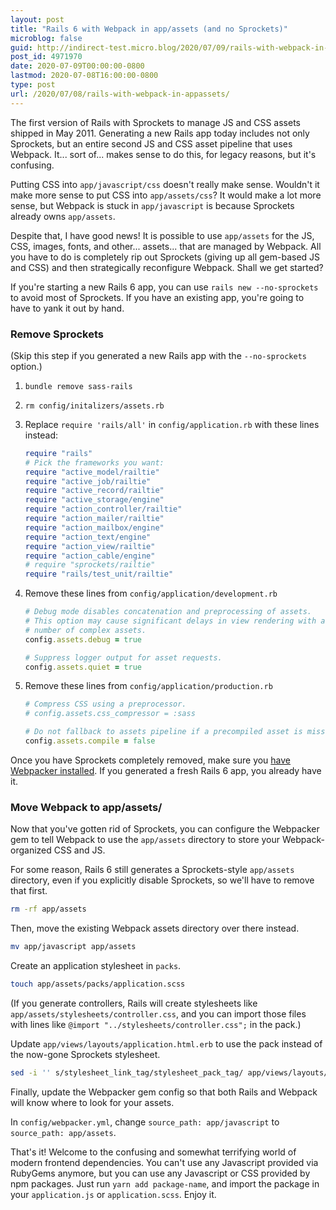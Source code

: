 ```yaml
---
layout: post
title: "Rails 6 with Webpack in app/assets (and no Sprockets)"
microblog: false
guid: http://indirect-test.micro.blog/2020/07/09/rails-with-webpack-in-appassets/
post_id: 4971970
date: 2020-07-09T00:00:00-0800
lastmod: 2020-07-08T16:00:00-0800
type: post
url: /2020/07/08/rails-with-webpack-in-appassets/
---
```

The first version of Rails with Sprockets to manage JS and CSS assets shipped in May 2011. Generating a new Rails app today includes not only Sprockets, but an entire second JS and CSS asset pipeline that uses Webpack. It... sort of... makes sense to do this, for legacy reasons, but it's confusing.

Putting CSS into `app/javascript/css` doesn't really make sense. Wouldn't it make more sense to put CSS into `app/assets/css`? It would make a lot more sense, but Webpack is stuck in `app/javascript` is because Sprockets already owns `app/assets`.

Despite that, I have good news! It is possible to use `app/assets` for the JS, CSS, images, fonts, and other... assets... that are managed by Webpack. All you have to do is completely rip out Sprockets (giving up all gem-based JS and CSS) and then strategically reconfigure Webpack. Shall we get started?

If you're starting a new Rails 6 app, you can use `rails new --no-sprockets` to avoid most of Sprockets. If you have an existing app, you're going to have to yank it out by hand.

### Remove Sprockets

(Skip this step if you generated a new Rails app with the `--no-sprockets` option.)

1. `bundle remove sass-rails`
2. `rm config/initalizers/assets.rb`
3. Replace `require 'rails/all'` in `config/application.rb` with these lines instead:

    ```ruby
    require "rails"
    # Pick the frameworks you want:
    require "active_model/railtie"
    require "active_job/railtie"
    require "active_record/railtie"
    require "active_storage/engine"
    require "action_controller/railtie"
    require "action_mailer/railtie"
    require "action_mailbox/engine"
    require "action_text/engine"
    require "action_view/railtie"
    require "action_cable/engine"
    # require "sprockets/railtie"
    require "rails/test_unit/railtie"
    ```

4. Remove these lines from `config/application/development.rb`

    ```ruby
    # Debug mode disables concatenation and preprocessing of assets.
    # This option may cause significant delays in view rendering with a large
    # number of complex assets.
    config.assets.debug = true

    # Suppress logger output for asset requests.
    config.assets.quiet = true
    ```

5. Remove these lines from `config/application/production.rb`

    ```ruby
    # Compress CSS using a preprocessor.
    # config.assets.css_compressor = :sass

    # Do not fallback to assets pipeline if a precompiled asset is missed.
    config.assets.compile = false
    ```

Once you have Sprockets completely removed, make sure you [have Webpacker installed](https://github.com/rails/webpacker#installation). If you generated a fresh Rails 6 app, you already have it.

### Move Webpack to app/assets/

Now that you've gotten rid of Sprockets, you can configure the Webpacker gem to tell Webpack to use the `app/assets` directory to store your Webpack-organized CSS and JS.

For some reason, Rails 6 still generates a Sprockets-style `app/assets` directory, even if you explicitly disable Sprockets, so we'll have to remove that first.

```bash
rm -rf app/assets
```

Then, move the existing Webpack assets directory over there instead.

```bash
mv app/javascript app/assets
```

Create an application stylesheet in `packs`.

```bash
touch app/assets/packs/application.scss
```

(If you generate controllers, Rails will create stylesheets like `app/assets/stylesheets/controller.css`, and you can import those files with lines like `@import "../stylesheets/controller.css";` in the pack.)

Update `app/views/layouts/application.html.erb` to use the pack instead of the now-gone Sprockets stylesheet.

```bash
sed -i '' s/stylesheet_link_tag/stylesheet_pack_tag/ app/views/layouts/application.html.erb
```

Finally, update the Webpacker gem config so that both Rails and Webpack will know where to look for your assets. 

In `config/webpacker.yml`, change `source_path: app/javascript` to `source_path: app/assets`.

That's it! Welcome to the confusing and somewhat terrifying world of modern frontend dependencies. You can't use any Javascript provided via RubyGems anymore, but you can use any Javascript or CSS provided by npm packages. Just run `yarn add package-name`, and import the package in your `application.js` or `application.scss`. Enjoy it.
